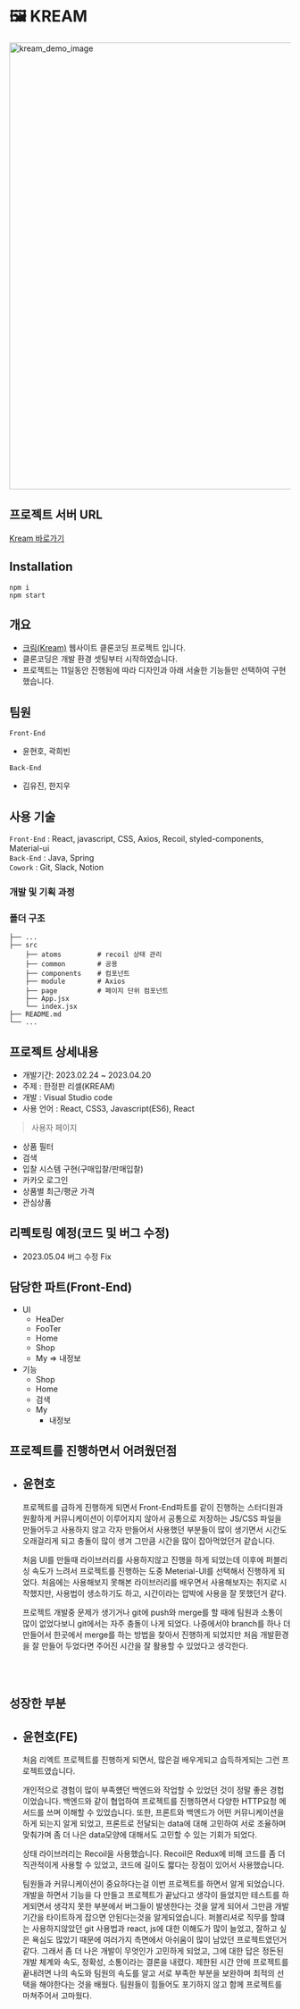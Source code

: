 # 🖼 KREAM
<img src="public/images/kream_demo.png" width=800 alt="kream_demo_image">

<br/>

## <strong>프로젝트 서버 URL</strong> 

<a href="http://43.200.202.87/">Kream 바로가기</a>

## <strong>Installation</strong>

```
npm i
npm start
```

## <strong>개요</strong>

- [크림(Kream)](https://kream.co.kr/) 웹사이트 클론코딩 프로젝트 입니다.
- 클론코딩은 개발 환경 셋팅부터 시작하였습니다.
- 프로젝트는 11일동안 진행됨에 따라 디자인과 아래 서술한 기능들만 선택하여 구현했습니다.

## <strong>팀원</strong>

`Front-End`

- 윤현호, 곽희빈

`Back-End`

- 김유진, 한지우

## <strong>사용 기술</strong>

`Front-End` : React, javascript, CSS, Axios, Recoil, styled-components, Material-ui </br>
`Back-End` : Java, Spring </br>
`Cowork` : Git, Slack, Notion

### <strong>개발 및 기획 과정</strong>


### <strong>폴더 구조</strong>
```
├── ...                   
├── src           
	├── atoms         # recoil 상태 관리
	├── common        # 공용 
	├── components    # 컴포넌트
	├── module        # Axios
	├── page          # 페이지 단위 컴포넌트
	├── App.jsx        
	└── index.jsx      
├── README.md               
└── ...
```

## <strong> 프로젝트 상세내용 </strong>

- 개발기간: 2023.02.24 ~ 2023.04.20
- 주제 : 한정판 리셀(KREAM)
- 개발 : Visual Studio code
- 사용 언어 : React, CSS3, Javascript(ES6), React

> 사용자 페이지

- 상품 필터
- 검색
- 입찰 시스템 구현(구매입찰/판매입찰)
- 카카오 로그인
- 상품별 최근/평균 가격
- 관심상품

## <strong>리펙토링 예정(코드 및 버그 수정)</strong>
- 2023.05.04 버그 수정 Fix

## <strong>담당한 파트(Front-End)</strong>

- UI
  - HeaDer
  - FooTer
  - Home
  - Shop
  - My => 내정보
- 기능
  - Shop
  - Home
  - 검색
  - My
    - 내정보



## <strong>프로젝트를 진행하면서 어려웠던점</strong>
  - 윤현호
    - 
    프로젝트를 급하게 진행하게 되면서 Front-End파트를 같이 진행하는 스터디원과
    원활하게 커뮤니케이션이 이루어지지 않아서 공통으로 저장하는 JS/CSS 파일을 만들어두고
    사용하지 않고 각자 만들어서 사용했던 부분들이 많이 생기면서 시간도 오래걸리게 되고
    충돌이 많이 생겨 그만큼 시간을 많이 잡아먹었던거 같습니다.

    처음 UI를 만들때 라이브러리를 사용하지않고 진행을 하게 되었는데 이후에 퍼블리싱 속도가 느려서 프로젝트를 진행하는 도중 Meterial-UI를 선택해서 진행하게 되었다. 처음에는 사용해보지 못해본 라이브러리를 배우면서 사용해보자는 취지로 시작했지만, 사용법이 생소하기도 하고, 시간이라는 압박에 사용을 잘 못했던거 같다.

    프로젝트 개발중 문제가 생기거나 git에 push와 merge를 할 때에 팀원과 소통이 많이 없었다보니 git에서는 자주 충돌이 나게 되었다. 나중에서야 branch를 하나 더 만들어서 한곳에서 merge를 하는 방법을 찾아서 진행하게 되었지만 처음 개발환경을 잘 만들어 두었다면 주어진 시간을 잘 활용할 수 있었다고 생각한다.


 <br/><br/>


## <strong>성장한 부분</strong>

- 윤현호(FE)
  - 
    처음 리엑트 프로젝트를 진행하게 되면서, 많은걸 배우게되고 습득하게되는 그런 프로젝트였습니다.
    
    개인적으로 경험이 많이 부족헀던 백엔드와 작업할 수 있었던 것이 정말 좋은 경헙이었습니다. 백엔드와 같이 협업하여 프로젝트를 진행하면서 다양한 HTTP요청 메서드를 쓰며 이해할 수 있었습니다.
    또한, 프론트와 백엔드가 어떤 커뮤니케이션을 하게 되는지 알게 되었고, 프론트로 전달되는 data에 대해 고민하여 서로 조율하며 맞춰가며 좀 더 나은 data모양에 대해서도 고민할 수 있는 기회가 되었다.

    상태 라이브러리는 Recoil을 사용했습니다. Recoil은 Redux에 비해 코드를 좀 더 직관적이게 사용할 수 있었고, 코드에 길이도 짧다는 장점이 있어서 사용했습니다.

    팀원들과 커뮤니케이션이 중요하다는걸 이번 프로젝트를 하면서 알게 되었습니다.
    개발을 하면서 기능을 다 만들고 프로젝트가 끝났다고 생각이 들었지만 테스트를 하게되면서 생각지 못한 부분에서 버그들이 발생한다는 것을 알게 되어서 그만큼 개발 기간을 타이트하게 잡으면 안된다는것을 알게되었습니다. 퍼블리셔로 직무를 할떄는 사용하지않았던  git 사용법과 react, js에 대한 이해도가 많이 늘었고, 잘하고 싶은 욕심도 많았기 때문에 여러가지 측면에서 아쉬움이 많이 남았던 프로젝트였던거 같다. 그래서 좀 더 나은 개발이 무엇인가 고민하게 되었고, 그에 대한 답은 정돈된 개발 체계와 속도, 정확성, 소통이라는 결론을 내렸다. 제한된 시간 안에 프로젝트를 끝내려면 나의 속도와 팀원의 속도를 알고 서로 부족한 부분을 보완하며 최적의 선택을 해야한다는 것을 배웠다. 팀원들이 힘들어도 포기하지 않고 함께 프로젝트를 마쳐주어서 고마웠다.
